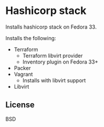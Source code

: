Hashicorp stack
=========

Installs hashicorp stack on Fedora 33.

Installs the following:

* Terraform
  * Terraform libvirt provider
  * Inventory plugin on Fedora 33+
* Packer
* Vagrant
  * Installs with libvirt support
* Libvirt

License
-------

BSD

